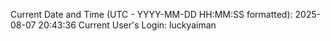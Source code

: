 Current Date and Time (UTC - YYYY-MM-DD HH:MM:SS formatted): 2025-08-07 20:43:36
Current User's Login: luckyaiman
